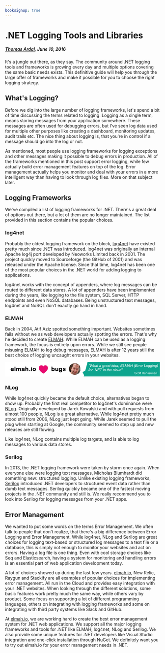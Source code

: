 ```yaml
---
booksignup: true
---
```


# .NET Logging Tools and Libraries

##### [Thomas Ardal](http://elmah.io/about/), June 10, 2016

It's a jungle out there, as they say. The community around .NET logging tools and frameworks is growing every day and multiple options covering the same basic needs exists. This definitive guide will help you through the large offer of frameworks and make it possible for you to choose the right logging strategy.

## What's Logging?

Before we dig into the large number of logging frameworks, let's spend a bit of time discussing the terms related to logging. Logging as a single term, means storing messages from your application somewhere. These messages are often used for debugging errors, but I've seen log data used for multiple other purposes like creating a dashboard, monitoring updates, audit trails etc. The nice thing about logging is, that you're in control if a message should go into the log or not.

As mentioned, most people use logging frameworks for logging exceptions and other messages making it possible to debug errors in production. All of the frameworks mentioned in this post support error logging, while few actually build error management features on top of the log. Error management actually helps you monitor and deal with your errors in a more intelligent way than having to look through log files. More on that subject later.

## Logging Frameworks

We've compiled a list of logging frameworks for .NET. There's a great deal of options out there, but a lot of them are no longer maintained. The list provided in this section contains the popular choices.

### log4net

Probably the oldest logging framework on the block, [log4net](https://logging.apache.org/log4net/) have existed pretty much since .NET was introduced. log4net was originally an internal Apache log4j port developed by Neoworks Limited back in 2001. The project quickly moved to Sourceforge (the GitHub of 2001) and was released under the Apache license. Since that time, log4net has been one of the most popular choices in the .NET world for adding logging to applications.

log4net works with the concept of appenders, where log messages can be routed to different data stores. A lot of appenders have been implemented during the years, like logging to the file system, SQL Server, HTTP endpoints and even NoSQL databases. Being unstructured text messages, log4net and NoSQL don’t exactly go hand in hand.

### ELMAH

Back in 2004, Atif Aziz spotted something important. Websites sometimes fails without we as web developers actually spotting the errors. That's why he decided to create [ELMAH](https://elmah.github.io/). While ELMAH can be used as a logging framework, the focus is entirely upon errors. While we still see people misusing ELMAH to log debug messages, ELMAH is after 12 years still the best choice of logging uncaught errors in your websites.

[![Scott Hanselman quote](images/scott-hanselman.png)](https://elmah.io/?utm_source=blogbanner&utm_medium=blog&utm_campaign=blogbanner)

### NLog

While log4net quickly became the default choice, alternatives began to show up. Probably the first real competitor to log4net's dominance were [NLog](http://nlog-project.org/). Originally developed by Jarek Kowalski and with pull requests from almost 100 people, NLog is a great alternative. While log4net pretty much stood still from 2006, NLog just kept going. While Jarek seemed to pull the plug when starting at Google, the community seemed to step up and new releases are still flowing.

Like log4net, NLog contains multiple log targets, and is able to log messages to various data stores.

### Serilog

In 2013, the .NET logging framework were taken by storm once again. When everyone else were logging text messages, Micholas Blumhardt did something new: structured logging. Unlike existing logging frameworks, [Serilog](http://serilog.net/) introduced .NET developers to structured event data rather than dumb text messages. Serilog quickly became one of the fastest moving projects in the .NET community and still is. We really recommend you to look into Serilog for logging messages from your .NET apps.

## Error Management

We wanted to put some words on the terms Error Management. We often talk to people that don't realize, that there's a big difference between Error Logging and Error Management. While log4net, NLog and Serilog are great choices for logging text-based or structured log messages to a text file or a database, this is simply not enough to monitor your websites and act on errors. Having a log file is one thing. Even with cool storage choices like Seq and Elasticsearch, having a system for monitoring and handling errors is an essential part of web application development today.

A lot of choices showed up during the last few years. [elmah.io](https://elmah.io/), New Relic, Raygun and Stackify are all examples of popular choices for implementing error management. All run in the Cloud and provides easy integration with your .NET websites. When looking through the different solutions, some basic features work pretty much the same way, while others vary by product. Some focus on supporting a lot of different programming languages, others on integrating with logging frameworks and some on integrating with third party systems like Slack and GitHub.

At [elmah.io](https://elmah.io/), we are working hard to create the best error management system for .NET web applications. We support all the major logging frameworks and tools for .NET like ELMAH, log4net, NLog and Serilog. We also provide some unique features for .NET developers like Visual Studio integration and one-click installation through NuGet. We definitely want you to try out elmah.io for your error management needs in .NET.